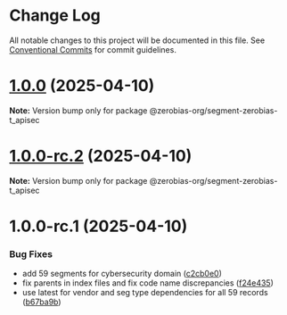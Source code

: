 # Change Log

All notable changes to this project will be documented in this file.
See [Conventional Commits](https://conventionalcommits.org) for commit guidelines.

# [1.0.0](https://github.com/zerobias-org/segment/compare/@zerobias-org/segment-zerobias-t_apisec@1.0.0-rc.2...@zerobias-org/segment-zerobias-t_apisec@1.0.0) (2025-04-10)

**Note:** Version bump only for package @zerobias-org/segment-zerobias-t_apisec





# [1.0.0-rc.2](https://github.com/zerobias-org/segment/compare/@zerobias-org/segment-zerobias-t_apisec@1.0.0-rc.1...@zerobias-org/segment-zerobias-t_apisec@1.0.0-rc.2) (2025-04-10)

**Note:** Version bump only for package @zerobias-org/segment-zerobias-t_apisec





# 1.0.0-rc.1 (2025-04-10)


### Bug Fixes

* add 59 segments for cybersecurity domain ([c2cb0e0](https://github.com/zerobias-org/segment/commit/c2cb0e0c1f1eabb51d7f5a6ae6db98c1516fcdbe))
* fix parents in index files and fix code name discrepancies ([f24e435](https://github.com/zerobias-org/segment/commit/f24e4352453caaa05074cc6bb66ee8ed21a4f11d))
* use latest for vendor and seg type dependencies for all 59 records ([b67ba9b](https://github.com/zerobias-org/segment/commit/b67ba9bed7a90fad3b084161ebc603b5b35214b8))
